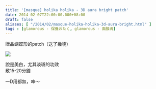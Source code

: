 ```yaml
---
title: '[masque] holika holika - 3D aura bright patch'
date: 2014-02-07T22:00:00.000+08:00
draft: false
aliases: [ "/2014/02/masque-holika-holika-3d-aura-bright.html" ]
tags : [glamorous - 保養おたく, glamorous - 面膜魂]
---
```


贈品蝴蝶形的patch（送了幾塊）  

[![](https://4.bp.blogspot.com/-stnmDERLmqI/XC4TzoTvwXI/AAAAAAAAD8U/2UKsrEXt_rMNromeG-Id2POYPM9ksAKNgCLcBGAs/s640/d.jpg)](https://4.bp.blogspot.com/-stnmDERLmqI/XC4TzoTvwXI/AAAAAAAAD8U/2UKsrEXt_rMNromeG-Id2POYPM9ksAKNgCLcBGAs/s1600/d.jpg)

說是美白，尤其淡斑的功效  
敷15-20分鐘  
  
一D用都無，唓～